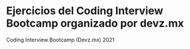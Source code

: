 # Ejercicios del Coding Interview Bootcamp organizado por devz.mx
Coding Interview Bootcamp (Devz.mx) 2021

